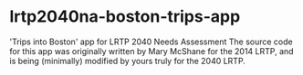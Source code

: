 # lrtp2040na-boston-trips-app
'Trips into Boston' app for LRTP 2040 Needs Assessment
The source code for this app was originally written by Mary McShane for the 2014 LRTP, and is being (minimally) modified 
by yours truly for the  2040 LRTP.
